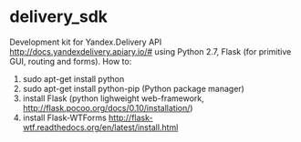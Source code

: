 # delivery_sdk
Development kit for Yandex.Delivery API http://docs.yandexdelivery.apiary.io/# using Python 2.7, Flask (for primitive GUI,
routing and forms).
How to:
1. sudo apt-get install python
2. sudo apt-get install python-pip (Python package manager)
3. install Flask (python lighweight web-framework, http://flask.pocoo.org/docs/0.10/installation/)
4. install Flask-WTForms http://flask-wtf.readthedocs.org/en/latest/install.html
